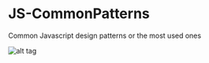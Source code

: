 # JS-CommonPatterns
Common Javascript design patterns or the most used ones


![alt tag](http://3.bp.blogspot.com/-zCPM10ujBvc/UCj-xvThN8I/AAAAAAAAAfg/F6QlfA_1WH8/w1200-h630-p-nu/js.png)
